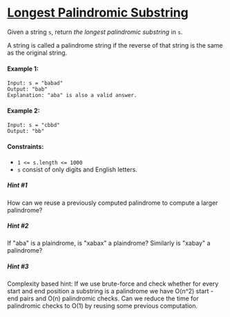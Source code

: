 # [Longest Palindromic Substring](https://leetcode.com/explore/interview/card/top-interview-questions-medium/103/array-and-strings/780/)
Given a string `s`, return *the longest palindromic substring* in `s`.  
  
A string is called a palindrome string if the reverse of that string is the same as the original string.

#### Example 1:
```
Input: s = "babad"
Output: "bab"
Explanation: "aba" is also a valid answer.
```

#### Example 2:
```
Input: s = "cbbd"
Output: "bb"
```

#### Constraints:
- `1 <= s.length <= 1000`
- `s` consist of only digits and English letters.

##### Hint #1
How can we reuse a previously computed palindrome to compute a larger palindrome?

##### Hint #2
If "aba" is a plaindrome, is "xabax" a plaindrome? Similarly is "xabay" a palindrome?

##### Hint #3
Complexity based hint:
If we use brute-force and check whether for every start and end position a substring is a palindrome we have O(n^2) start - end pairs and O(n) palindromic checks. Can we reduce the time for palindromic checks to O(1) by reusing some previous computation.
